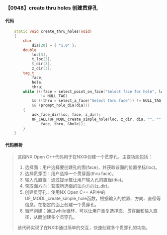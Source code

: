 ### 【0948】create thru holes 创建贯穿孔

#### 代码

```cpp
    static void create_thru_holes(void)  
    {  
        char  
            dia[20] = { "1.0" };  
        double  
            loc[3],  
            t_loc[3],  
            t_dir[3],  
            z_dir[3];  
        tag_t  
            face,  
            hole,  
            thru;  
        while (((face = select_point_on_face("Select face for hole", loc))  
                != NULL_TAG)  
            && ((thru = select_a_face("Select thru face")) != NULL_TAG)  
            && (prompt_hole_dia(dia)))  
        {  
            ask_face_dir(loc, face, z_dir);  
            UF_CALL(UF_MODL_create_simple_hole(loc, z_dir, dia, "", "",  
                face, thru, &hole));  
        }  
    }

```

#### 代码解析

> 这段NX Open C++代码用于在NX中创建一个贯穿孔。主要功能包括：
>
> 1. 选择面：用户选择要创建孔的面(face)，并获取该面的位置坐标(loc)。
> 2. 选择贯穿面：用户选择一个贯穿面(thru face)。
> 3. 输入孔直径：通过提示框让用户输入孔的直径(dia)。
> 4. 获取面方向：获取所选面的法向方向(z_dir)。
> 5. 创建贯穿孔：使用NX Open C++ API中的UF_MODL_create_simple_hole函数，根据输入的位置、方向、直径等信息，在指定的面上创建一个贯穿孔。
> 6. 循环创建：通过while循环，可以让用户重复选择面、贯穿面和输入直径，从而创建多个贯穿孔。
>
> 该代码实现了在NX中通过简单的交互，快速创建多个贯穿孔的功能。
>
